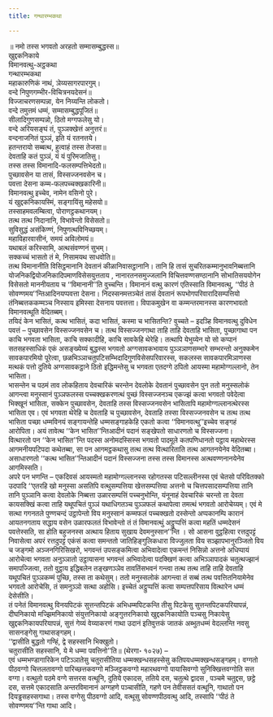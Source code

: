 ```yaml
---
title: गन्थारम्भकथा

---
```

॥ नमो तस्स भगवतो अरहतो सम्मासम्बुद्धस्स॥  
खुद्दकनिकाये  
विमानवत्थु-अट्ठकथा  
गन्थारम्भकथा  
महाकारुणिकं नाथं, ञेय्यसागरपारगुम्।  
वन्दे निपुणगम्भीर-विचित्रनयदेसनं॥  
विज्जाचरणसम्पन्ना, येन निय्यन्ति लोकतो।  
वन्दे तमुत्तमं धम्मं, सम्मासम्बुद्धपूजितं॥  
सीलादिगुणसम्पन्नो, ठितो मग्गफलेसु यो।  
वन्दे अरियसङ्घं तं, पुञ्ञक्खेत्तं अनुत्तरं॥  
वन्दनाजनितं पुञ्ञं, इति यं रतनत्तये।  
हतन्तरायो सब्बत्थ, हुत्वाहं तस्स तेजसा॥  
देवताहि कतं पुञ्ञं, यं यं पुरिमजातिसु।  
तस्स तस्स विमानादि-फलसम्पत्तिभेदतो॥  
पुच्छावसेन या तासं, विस्सज्जनवसेन च।  
पवत्ता देसना कम्म-फलपच्चक्खकारिनी॥  
विमानवत्थु इच्चेव, नामेन वसिनो पुरे।  
यं खुद्दकनिकायस्मिं, सङ्गायिंसु महेसयो॥  
तस्साहमवलम्बित्वा, पोराणट्ठकथानयम्।  
तत्थ तत्थ निदानानि, विभावेन्तो विसेसतो॥  
सुविसुद्धं असंकिण्णं, निपुणत्थविनिच्छयम्।  
महाविहारवासीनं, समयं अविलोमयं॥  
यथाबलं करिस्सामि, अत्थसंवण्णनं सुभम्।  
सक्कच्चं भासतो तं मे, निसामयथ साधवोति॥  
तत्थ विमानानीति विसिट्ठमानानि देवतानं कीळानिवासट्ठानानि। तानि हि तासं सुचरितकम्मानुभावनिब्बत्तानि योजनिकद्वियोजनिकादिपमाणविसेसयुत्तताय , नानारतनसमुज्जलानि विचित्तवण्णसण्ठानानि सोभातिसययोगेन विसेसतो माननीयताय च ‘‘विमानानी’’ति वुच्चन्ति। विमानानं वत्थु कारणं एतिस्साति विमानवत्थु, ‘‘पीठं ते सोवण्णमय’’न्तिआदिनयप्पवत्ता देसना। निदस्सनमत्तञ्चेतं तासं देवतानं रूपभोगपरिवारादिसम्पत्तियो तंनिब्बत्तककम्मञ्च निस्साय इमिस्सा देसनाय पवत्तत्ता। विपाकमुखेन वा कम्मन्तरमानस्स कारणभावतो विमानवत्थूति वेदितब्बम्।  
तयिदं केन भासितं, कत्थ भासितं, कदा भासितं, कस्मा च भासितन्ति? वुच्चते – इदञ्हि विमानवत्थु दुविधेन पवत्तं – पुच्छावसेन विस्सज्जनवसेन च। तत्थ विस्सज्जनगाथा ताहि ताहि देवताहि भासिता, पुच्छागाथा पन काचि भगवता भासिता, काचि सक्कादीहि, काचि सावकेहि थेरेहि। तत्थापि येभुय्येन यो सो कप्पानं सतसहस्साधिकं एकं असङ्ख्येय्यं बुद्धस्स भगवतो अग्गसावकभावाय पुञ्ञञाणसम्भारे सम्भरन्तो अनुक्कमेन सावकपारमियो पूरेत्वा, छळभिञ्ञाचतुपटिसम्भिदादिगुणविसेसपरिवारस्स, सकलस्स सावकपारमिञाणस्स मत्थकं पत्तो दुतिये अग्गसावकट्ठाने ठितो इद्धिमन्तेसु च भगवता एतदग्गे ठपितो आयस्मा महामोग्गल्लानो, तेन भासिता।  
भासन्तेन च पठमं ताव लोकहिताय देवचारिकं चरन्तेन देवलोके देवतानं पुच्छावसेन पुन ततो मनुस्सलोकं आगन्त्वा मनुस्सानं पुञ्ञफलस्स पच्चक्खकरणत्थं पुच्छं विस्सज्जनञ्च एकज्झं कत्वा भगवतो पवेदेत्वा भिक्खूनं भासिता, सक्केन पुच्छावसेन, देवताहि तस्स विस्सज्जनवसेन भासितापि महामोग्गल्लानत्थेरस्स भासिता एव। एवं भगवता थेरेहि च देवताहि च पुच्छावसेन, देवताहि तस्सा विस्सज्जनवसेन च तत्थ तत्थ भासिता पच्छा धम्मविनयं सङ्गायन्तेहि धम्मसङ्गाहकेहि एकतो कत्वा ‘‘विमानवत्थु’’इच्चेव सङ्गहं आरोपिता। अयं तावेत्थ ‘‘केन भासित’’न्तिआदीनं पदानं सङ्खेपतो साधारणतो च विस्सज्जना।  
वित्थारतो पन ‘‘केन भासित’’न्ति पदस्स अनोमदस्सिस्स भगवतो पादमूले कतपणिधानतो पट्ठाय महाथेरस्स आगमनीयपटिपदा कथेतब्बा, सा पन आगमट्ठकथासु तत्थ तत्थ वित्थारिताति तत्थ आगतनयेनेव वेदितब्बा। असाधारणतो ‘‘कत्थ भासित’’न्तिआदीनं पदानं विस्सज्जना तस्स तस्स विमानस्स अत्थवण्णनानयेनेव आगमिस्सति।  
अपरे पन भणन्ति – एकदिवसं आयस्मतो महामोग्गल्लानस्स रहोगतस्स पटिसल्लीनस्स एवं चेतसो परिवितक्को उदपादि ‘‘एतरहि खो मनुस्सा असतिपि वत्थुसम्पत्तिया खेत्तसम्पत्तिया अत्तनो च चित्तपसादसम्पत्तिया तानि तानि पुञ्ञानि कत्वा देवलोके निब्बत्ता उळारसम्पत्तिं पच्चनुभोन्ति, यंनूनाहं देवचारिकं चरन्तो ता देवता कायसक्खिं कत्वा ताहि यथूपचितं पुञ्ञं यथाधिगतञ्च पुञ्ञफलं कथापेत्वा तमत्थं भगवतो आरोचेय्यम्। एवं मे सत्था गगनतले पुण्णचन्दं उट्ठापेन्तो विय मनुस्सानं कम्मफलं पच्चक्खतो दस्सेन्तो अप्पकानम्पि कारानं आयतनगताय सद्धाय वसेन उळारफलतं विभावेन्तो तं तं विमानवत्थुं अट्ठुप्पत्तिं कत्वा महतिं धम्मदेसनं पवत्तेस्सति, सा होति बहुजनस्स अत्थाय हिताय सुखाय देवमनुस्सान’’न्ति । सो आसना वुट्ठहित्वा रत्तदुपट्टं निवासेत्वा अपरं रत्तदुपट्टं एकंसं कत्वा समन्ततो जातिहिङ्गुलिकधारा विज्जुलता विय सञ्झापभानुरञ्जितो विय च जङ्गमो अञ्जनगिरिसिखरो, भगवन्तं उपसङ्कमित्वा अभिवादेत्वा एकमन्तं निसिन्नो अत्तनो अधिप्पायं आरोचेत्वा भगवता अनुञ्ञातो उट्ठायासना भगवन्तं अभिवादेत्वा पदक्खिणं कत्वा अभिञ्ञापादकं चतुत्थज्झानं समापज्जित्वा, ततो वुट्ठाय इद्धिबलेन तङ्खणञ्ञेव तावतिंसभवनं गन्त्वा तत्थ तत्थ ताहि ताहि देवताहि यथूपचितं पुञ्ञकम्मं पुच्छि, तस्स ता कथेसुम्। ततो मनुस्सलोकं आगन्त्वा तं सब्बं तत्थ पवत्तितनियामेनेव भगवतो आरोचेसि, तं समनुञ्ञो सत्था अहोसि। इच्चेतं अट्ठुप्पत्तिं कत्वा सम्पत्तपरिसाय वित्थारेन धम्मं देसेसीति।  
तं पनेतं विमानवत्थु विनयपिटकं सुत्तन्तपिटकं अभिधम्मपिटकन्ति तीसु पिटकेसु सुत्तन्तपिटकपरियापन्नं, दीघनिकायो मज्झिमनिकायो संयुत्तनिकायो अङ्गुत्तरनिकायो खुद्दकनिकायोति पञ्चसु निकायेसु खुद्दकनिकायपरियापन्नं, सुत्तं गेय्यं वेय्याकरणं गाथा उदानं इतिवुत्तकं जातकं अब्भुतधम्मं वेदल्लन्ति नवसु सासनङ्गेसु गाथासङ्गहम्।  
‘‘द्वासीति बुद्धतो गण्हिं, द्वे सहस्सानि भिक्खुतो।  
चतुरासीति सहस्सानि, ये मे धम्मा पवत्तिनो’’ति॥ (थेरगा॰ १०२७) –  
एवं धम्मभण्डागारिकेन पटिञ्ञातेसु चतुरासीतिया धम्मक्खन्धसहस्सेसु कतिपयधम्मक्खन्धसङ्गहम्। वग्गतो पीठवग्गो चित्तलतावग्गो पारिच्छत्तकवग्गो मञ्जिट्ठकवग्गो महारथवग्गो पायासिवग्गो सुनिक्खित्तवग्गोति सत्त वग्गा। वत्थुतो पठमे वग्गे सत्तरस वत्थूनि, दुतिये एकादस, ततिये दस, चतुत्थे द्वादस , पञ्चमे चतुद्दस, छट्ठे दस, सत्तमे एकादसाति अन्तरविमानानं अग्गहणे पञ्चासीति, गहणे पन तेवीससतं वत्थूनि, गाथातो पन दियड्ढसहस्सगाथा। तस्स वग्गेसु पीठवग्गो आदि, वत्थूसु सोवण्णपीठवत्थु आदि, तस्सापि ‘‘पीठं ते सोवण्णमय’’न्ति गाथा आदि।  